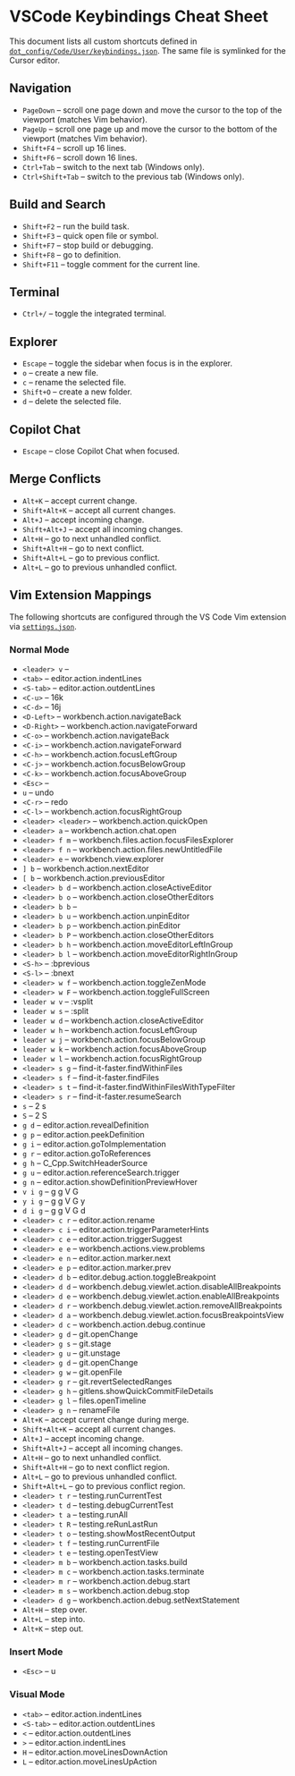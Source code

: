 # VSCode Keybindings Cheat Sheet

This document lists all custom shortcuts defined in [`dot_config/Code/User/keybindings.json`](../dot_config/Code/User/keybindings.json). The same file is symlinked for the Cursor editor.

## Navigation
- `PageDown` – scroll one page down and move the cursor to the top of the viewport (matches Vim behavior).
- `PageUp` – scroll one page up and move the cursor to the bottom of the viewport (matches Vim behavior).
- `Shift+F4` – scroll up 16 lines.
- `Shift+F6` – scroll down 16 lines.
- `Ctrl+Tab` – switch to the next tab (Windows only).
- `Ctrl+Shift+Tab` – switch to the previous tab (Windows only).

## Build and Search
- `Shift+F2` – run the build task.
- `Shift+F3` – quick open file or symbol.
- `Shift+F7` – stop build or debugging.
- `Shift+F8` – go to definition.
- `Shift+F11` – toggle comment for the current line.

## Terminal
- `Ctrl+/` – toggle the integrated terminal.

## Explorer
- `Escape` – toggle the sidebar when focus is in the explorer.
- `o` – create a new file.
- `c` – rename the selected file.
- `Shift+O` – create a new folder.
- `d` – delete the selected file.

## Copilot Chat
- `Escape` – close Copilot Chat when focused.

## Merge Conflicts
- `Alt+K` – accept current change.
- `Shift+Alt+K` – accept all current changes.
- `Alt+J` – accept incoming change.
- `Shift+Alt+J` – accept all incoming changes.
- `Alt+H` – go to next unhandled conflict.
- `Shift+Alt+H` – go to next conflict.
- `Shift+Alt+L` – go to previous conflict.
- `Alt+L` – go to previous unhandled conflict.


## Vim Extension Mappings

The following shortcuts are configured through the VS Code Vim extension via [`settings.json`](../dot_config/Code/User/settings.json).

### Normal Mode
- `<leader> v` – <C-v>
- `<tab>` – editor.action.indentLines
- `<S-tab>` – editor.action.outdentLines
- `<C-u>` – 16k
- `<C-d>` – 16j
- `<D-Left>` – workbench.action.navigateBack
- `<D-Right>` – workbench.action.navigateForward
- `<C-o>` – workbench.action.navigateBack
- `<C-i>` – workbench.action.navigateForward
- `<C-h>` – workbench.action.focusLeftGroup
- `<C-j>` – workbench.action.focusBelowGroup
- `<C-k>` – workbench.action.focusAboveGroup
- `<Esc>` – <Esc>
- `u` – undo
- `<C-r>` – redo
- `<C-l>` – workbench.action.focusRightGroup
- `<leader> <leader>` – workbench.action.quickOpen
- `<leader> a` – workbench.action.chat.open
- `<leader> f m` – workbench.files.action.focusFilesExplorer
- `<leader> f n` – workbench.action.files.newUntitledFile
- `<leader> e` – workbench.view.explorer
- `] b` – workbench.action.nextEditor
- `[ b` – workbench.action.previousEditor
- `<leader> b d` – workbench.action.closeActiveEditor
- `<leader> b o` – workbench.action.closeOtherEditors
- `<leader> b b` – <C-6>
- `<leader> b u` – workbench.action.unpinEditor
- `<leader> b p` – workbench.action.pinEditor
- `<leader> b P` – workbench.action.closeOtherEditors
- `<leader> b h` – workbench.action.moveEditorLeftInGroup
- `<leader> b l` – workbench.action.moveEditorRightInGroup
- `<S-h>` – :bprevious
- `<S-l>` – :bnext
- `<leader> w f` – workbench.action.toggleZenMode
- `<leader> w F` – workbench.action.toggleFullScreen
- `leader w v` – :vsplit
- `leader w s` – :split
- `leader w d` – workbench.action.closeActiveEditor
- `leader w h` – workbench.action.focusLeftGroup
- `leader w j` – workbench.action.focusBelowGroup
- `leader w k` – workbench.action.focusAboveGroup
- `leader w l` – workbench.action.focusRightGroup
- `<leader> s g` – find-it-faster.findWithinFiles
- `<leader> s f` – find-it-faster.findFiles
- `<leader> s t` – find-it-faster.findWithinFilesWithTypeFilter
- `<leader> s r` – find-it-faster.resumeSearch
- `s` – <leader> <leader> 2 s
- `S` – <leader> <leader> 2 S
- `g d` – editor.action.revealDefinition
- `g p` – editor.action.peekDefinition
- `g i` – editor.action.goToImplementation
- `g r` – editor.action.goToReferences
- `g h` – C_Cpp.SwitchHeaderSource
- `g u` – editor.action.referenceSearch.trigger
- `g n` – editor.action.showDefinitionPreviewHover
- `v i g` – g g V G
- `y i g` – g g V G y
- `d i g` – g g V G d
- `<leader> c r` – editor.action.rename
- `<leader> c i` – editor.action.triggerParameterHints
- `<leader> c e` – editor.action.triggerSuggest
- `<leader> e e` – workbench.actions.view.problems
- `<leader> e n` – editor.action.marker.next
- `<leader> e p` – editor.action.marker.prev
- `<leader> d b` – editor.debug.action.toggleBreakpoint
- `<leader> d d` – workbench.debug.viewlet.action.disableAllBreakpoints
- `<leader> d e` – workbench.debug.viewlet.action.enableAllBreakpoints
- `<leader> d r` – workbench.debug.viewlet.action.removeAllBreakpoints
- `<leader> d a` – workbench.debug.viewlet.action.focusBreakpointsView
- `<leader> d c` – workbench.action.debug.continue
- `<leader> g d` – git.openChange
- `<leader> g s` – git.stage
- `<leader> g u` – git.unstage
- `<leader> g d` – git.openChange
- `<leader> g w` – git.openFile
- `<leader> g r` – git.revertSelectedRanges
- `<leader> g h` – gitlens.showQuickCommitFileDetails
- `<leader> g l` – files.openTimeline
- `<leader> g n` – renameFile
- `Alt+K` – accept current change during merge.
- `Shift+Alt+K` – accept all current changes.
- `Alt+J` – accept incoming change.
- `Shift+Alt+J` – accept all incoming changes.
- `Alt+H` – go to next unhandled conflict.
- `Shift+Alt+H` – go to next conflict region.
- `Alt+L` – go to previous unhandled conflict.
- `Shift+Alt+L` – go to previous conflict region.
- `<leader> t r` – testing.runCurrentTest
- `<leader> t d` – testing.debugCurrentTest
- `<leader> t a` – testing.runAll
- `<leader> t R` – testing.reRunLastRun
- `<leader> t o` – testing.showMostRecentOutput
- `<leader> t f` – testing.runCurrentFile
- `<leader> t e` – testing.openTestView
- `<leader> m b` – workbench.action.tasks.build
- `<leader> m c` – workbench.action.tasks.terminate
- `<leader> m r` – workbench.action.debug.start
- `<leader> m s` – workbench.action.debug.stop
- `<leader> d g` – workbench.action.debug.setNextStatement
- `Alt+H` – step over.
- `Alt+L` – step into.
- `Alt+K` – step out.
### Insert Mode

- `<Esc>` – <Esc> <C-g>u

### Visual Mode
- `<tab>` – editor.action.indentLines
- `<S-tab>` – editor.action.outdentLines
- `<` – editor.action.outdentLines
- `>` – editor.action.indentLines
- `H` – editor.action.moveLinesDownAction
- `L` – editor.action.moveLinesUpAction
